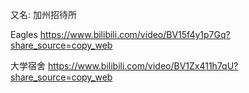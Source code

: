 又名: 加州招待所

Eagles https://www.bilibili.com/video/BV15f4y1p7Gq?share_source=copy_web

大学宿舍 https://www.bilibili.com/video/BV1Zx411h7qU?share_source=copy_web

